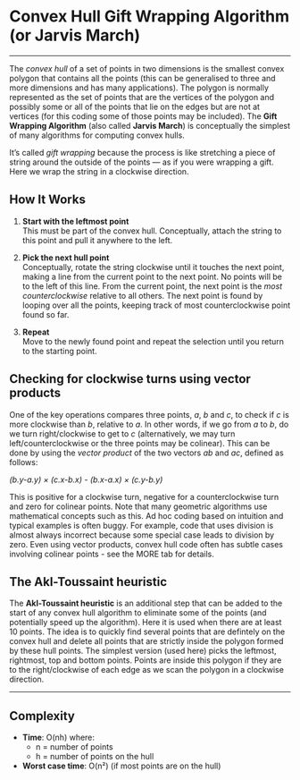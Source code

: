 # Convex Hull Gift Wrapping Algorithm (or Jarvis March)
---

The *convex hull* of a set of points in two dimensions is the smallest
convex polygon that contains all the points (this can be generalised
to three and more dimensions and has many applications). The polygon
is normally represented as the set of points that are the vertices
of the polygon and possibly some or all of the points that lie on the
edges but are not at vertices (for this coding some of those points may
be included).  The **Gift Wrapping Algorithm** (also called **Jarvis
March**) is conceptually the simplest of many algorithms for computing
convex hulls.

It’s called *gift wrapping* because the process is like stretching
a piece of string around the outside of the points — as if you were
wrapping a gift.  Here we wrap the string in a clockwise
direction.

## How It Works

1. **Start with the leftmost point**  
   This must be part of the convex hull.  Conceptually, attach the string to this point and pull it anywhere to the left.

2. **Pick the next hull point**  
   Conceptually, rotate the string clockwise until it touches the next point, making a line from the current point to the next point.  No points will be to the left of this line.  From the current point, the next point is the *most counterclockwise* relative to all others.  The next point is found by looping over all the points, keeping track of most counterclockwise point found so far.

3. **Repeat**  
   Move to the newly found point and repeat the selection until you return to the starting point.

## Checking for clockwise turns using vector products

One of the key operations compares three points, *a*, *b* and *c*,
to check if *c* is more clockwise than *b*, relative to *a*.  In other
words, if we go from *a* to *b*, do we turn right/clockwise to get to *c*
(alternatively, we may turn left/counterclockwise or the three points
may be colinear).  This can be done by using the *vector product* of the
two vectors *ab* and *ac*, defined as follows:

*(b.y-a.y) × (c.x-b.x) - (b.x-a.x) × (c.y-b.y)*

This is positive for a clockwise turn, negative for a counterclockwise
turn and zero for colinear points.  Note that many geometric algorithms
use mathematical concepts such as this. Ad hoc coding based on intuition
and typical examples is often buggy.  For example, code that uses division
is almost always incorrect because some special case leads to division
by zero. Even using vector products, convex hull code often has
subtle cases involving colinear points - see the MORE tab for details.


## The Akl-Toussaint heuristic

The **Akl-Toussaint heuristic** is an additional step that can be added
to the start of any convex hull algorithm to eliminate some of the points
(and potentially speed up the algorithm).  Here it is used when there
are at least 10 points. The idea is to quickly find several points that
are defintely on the convex hull and delete all points that are strictly
inside the polygon formed by these hull points. The simplest version
(used here) picks the leftmost, rightmost, top and bottom points.
Points are inside this polygon if they are to the right/clockwise of
each edge as we scan the polygon in a clockwise direction.


---

## Complexity

- **Time**: O(nh) where:
  - n = number of points
  - h = number of points on the hull
- **Worst case time**: O(n²) (if most points are on the hull)


